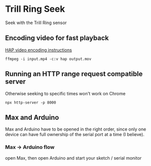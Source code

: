 # Trill Ring Seek

Seek with the Trill Ring sensor

## Encoding video for fast playback

[HAP video encoding instructions](https://gist.github.com/dlublin/e4585b872dd136ae88b2aa51a6a89aac)

```
ffmpeg -i input.mp4 -c:v hap output.mov
```

## Running an HTTP range request compatible server

Otherwise seeking to specific times won't work on Chrome

```
npx http-server -p 8000
```

## Max and Arduino

Max and Arduino have to be opened in the right order, since only one device can have full ownership of the serial port at a time (I believe).

### Max -> Arduino flow

open Max, then open Arduino and start your sketch / serial monitor
